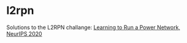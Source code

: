 # l2rpn
Solutions to the L2RPN challange: [Learning to Run a Power Network, NeurIPS 2020](https://www.public.asu.edu/~yweng2/Tutorial5/L2RPN.html)

